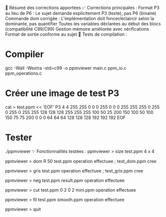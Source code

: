 📝 Résumé des corrections apportées
✅ Corrections principales :
Format P3 au lieu de P6 : Le sujet demande explicitement P3 (texte), pas P6 (binaire)
Commande dom corrigée : L'implémentation doit foncer/éclaircir selon la dominante, pas quantifier
Toutes les variables déclarées au début des blocs (compatibilité C89/C99)
Gestion mémoire améliorée avec vérifications
Format de sortie conforme au sujet
🎯 Tests de compilation :
# Compiler
gcc -Wall -Wextra -std=c99 -o ppmviewer main.c ppm_io.c ppm_operations.c

# Créer une image de test P3
cat > test.ppm << 'EOF'
P3
4 4
255
255 0 0  0 255 0  0 0 255  255 255 0
255 0 255  0 255 255  128 128 128  255 255 255
100 50 25  200 150 100  50 100 150  75 75 200
0 0 0  64 64 64  128 128 128  192 192 192
EOF

# Tester
./ppmviewer
✨ Fonctionnalités testées :
ppmviewer > size test.ppm
4 x 4

ppmviewer > dom R 50 test.ppm
operation effectuee ; test_dom.ppm cree

ppmviewer > gris test.ppm
operation effectuee ; test_gris.ppm cree

ppmviewer > neg test.ppm result.ppm
operation effectuee

ppmviewer > cut test.ppm 0 2 0 2 mini.ppm
operation effectuee

ppmviewer > fil test.ppm smooth.ppm
operation effectuee

ppmviewer > quit
